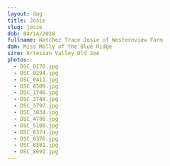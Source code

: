 ```yaml
---
layout: dog
title: Josie
slug: josie
dob: 04/14/2018
fullname: Natchez Trace Josie of Westernview Farm
dam: Miss Molly of the Blue Ridge
sire: Artesian Valley Old Joe
photos:
  - DSC_0170.jpg
  - DSC_0294.jpg
  - DSC_0411.jpg
  - DSC_0509.jpg
  - DSC_1746.jpg
  - DSC_3748.jpg
  - DSC_3797.jpg
  - DSC_3834.jpg
  - DSC_4780.jpg
  - DSC_5108.jpg
  - DSC_6374.jpg
  - DSC_8376.jpg
  - DSC_8581.jpg
  - DSC_8691.jpg
---
```

<p></p>
